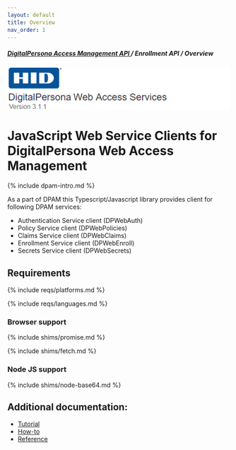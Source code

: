 ```yaml
---
layout: default
title: Overview
nav_order: 1
---
```

##### [DigitalPersona Access Management API ](https://hidglobal.github.io/digitalpersona-access-management-api/)/ Enrollment API / Overview  
![](docs/assets/HID-DPAM-svcs.png)  

# JavaScript Web Service Clients for DigitalPersona Web Access Management

{% include dpam-intro.md %}

As a part of DPAM this Typescript/Javascript library provides client for 
following DPAM services:

* Authentication Service client (DPWebAuth)
* Policy Service client (DPWebPolicies)
* Claims Service client (DPWebClaims)
* Enrollment Service client (DPWebEnroll)
* Secrets Service client (DPWebSecrets)

## Requirements

{% include reqs/platforms.md %}

{% include reqs/languages.md %}

### Browser support

{% include shims/promise.md %}

{% include shims/fetch.md %}

### Node JS support

{% include shims/node-base64.md %}

## Additional documentation:

* [Tutorial](./tutorial.md)
* [How-to](./how-to.md)
* [Reference](./reference.md)
